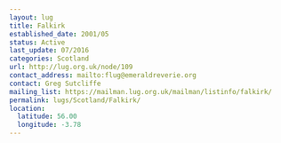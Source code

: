 ```yaml
---
layout: lug
title: Falkirk
established_date: 2001/05
status: Active
last_update: 07/2016
categories: Scotland
url: http://lug.org.uk/node/109
contact_address: mailto:flug@emeraldreverie.org
contact: Greg Sutcliffe
mailing_list: https://mailman.lug.org.uk/mailman/listinfo/falkirk/
permalink: lugs/Scotland/Falkirk/
location:
  latitude: 56.00
  longitude: -3.78
---
```

